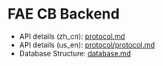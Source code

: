 # FAE CB Backend

- API details (zh_cn): [protocol.md](protocol.md)
- API details (us_en): [protocol/protocol.md](protocol/protocol.md)
- Database Structure: [database.md](database.md)